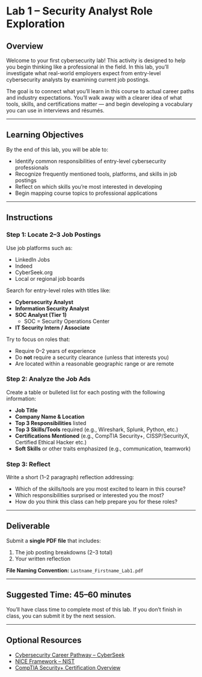 # Lab 1 – Security Analyst Role Exploration

## Overview
Welcome to your first cybersecurity lab! This activity is designed to help you begin thinking like a professional in the field. In this lab, you’ll investigate what real-world employers expect from entry-level cybersecurity analysts by examining current job postings.

The goal is to connect what you’ll learn in this course to actual career paths and industry expectations. You’ll walk away with a clearer idea of what tools, skills, and certifications matter — and begin developing a vocabulary you can use in interviews and résumés.

---

## Learning Objectives
By the end of this lab, you will be able to:
- Identify common responsibilities of entry-level cybersecurity professionals
- Recognize frequently mentioned tools, platforms, and skills in job postings
- Reflect on which skills you’re most interested in developing
- Begin mapping course topics to professional applications

---

## Instructions
### Step 1: Locate 2–3 Job Postings
Use job platforms such as:
- LinkedIn Jobs
- Indeed
- CyberSeek.org
- Local or regional job boards

Search for entry-level roles with titles like:
- **Cybersecurity Analyst**
- **Information Security Analyst**
- **SOC Analyst (Tier 1)**
  - SOC = Security Operations Center
- **IT Security Intern / Associate**

Try to focus on roles that:
- Require 0–2 years of experience
- Do **not** require a security clearance (unless that interests you)
- Are located within a reasonable geographic range or are remote

### Step 2: Analyze the Job Ads
Create a table or bulleted list for each posting with the following information:
- **Job Title**
- **Company Name & Location**
- **Top 3 Responsibilities** listed
- **Top 3 Skills/Tools** required (e.g., Wireshark, Splunk, Python, etc.)
- **Certifications Mentioned** (e.g., CompTIA Security+, CISSP/SecurityX, Certified Ethical Hacker etc.)
- **Soft Skills** or other traits emphasized (e.g., communication, teamwork)

### Step 3: Reflect
Write a short (1–2 paragraph) reflection addressing:
- Which of the skills/tools are you most excited to learn in this course?
- Which responsibilities surprised or interested you the most?
- How do you think this class can help prepare you for these roles?

---

## Deliverable
Submit a **single PDF file** that includes:
1. The job posting breakdowns (2–3 total)
2. Your written reflection

**File Naming Convention:** `Lastname_Firstname_Lab1.pdf`

---

## Suggested Time: 45–60 minutes
You’ll have class time to complete most of this lab. If you don’t finish in class, you can submit it by the next session.

---

## Optional Resources
- [Cybersecurity Career Pathway – CyberSeek](https://www.cyberseek.org/pathway.html)
- [NICE Framework – NIST](https://www.nist.gov/itl/applied-cybersecurity/nice/nice-framework-resource-center)
- [CompTIA Security+ Certification Overview](https://www.comptia.org/certifications/security)

